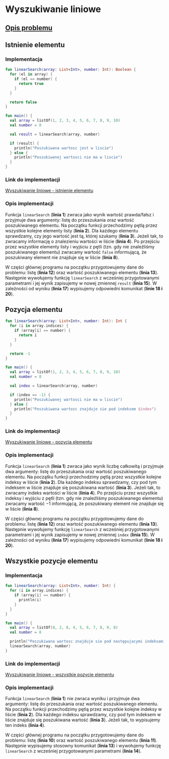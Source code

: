 # Wyszukiwanie liniowe

## [Opis problemu](../../../../algorithms/searching/linear-search.md)

## Istnienie elementu

### Implementacja

```kotlin
fun linearSearch(array: List<Int>, number: Int): Boolean {
  for (el in array) {
    if (el == number) {
      return true
    }
  }

  return false
}

fun main() {
  val array = listOf(1, 2, 3, 4, 5, 6, 7, 8, 9, 10)
  val number = 8

  val result = linearSearch(array, number)

  if (result) {
    println("Poszukiwana wartosc jest w liscie")
  } else {
    println("Poszukiwanej wartosci nie ma w liscie")
  }
}
```

### Link do implementacji

[Wyszukiwanie liniowe - istnienie elementu](https://ideone.com/ShpM4v)

### Opis implementacji

Funkcja `linearSearch` (**linia 1**) zwraca jako wynik wartość prawda/fałsz i przyjmuje dwa argumenty: listę do przeszukania oraz wartość poszukiwanego elementu. Na początku funkcji przechodzimy pętlą przez wszystkie kolejne elementy listy (**linia 2**). Dla każdego elementu sprawdzamy, czy jego wartość jest tą, której szukamy (**linia 3**). Jeżeli tak, to zwracamy informację o znalezieniu wartości w liście (**linia 4**). Po przejściu przez wszystkie elementy listy i wyjściu z pętli (tzn. gdy nie znaleźliśmy poszukiwanego elementu) zwracamy wartość `false` informującą, że poszukiwany element nie znajduje się w liście (**linia 8**).

W części głównej programu na początku przygotowujemy dane do problemu: listę (**linia 12**) oraz wartość poszukiwanego elementu (**linia 13**). Następnie wywołujemy funkcję `linearSearch` z wcześniej przygotowanymi parametrami i jej wynik zapisujemy w nowej zmiennej `result` (**linia 15**). W zależności od wyniku (**linia 17**) wypisujemy odpowiedni komunikat (**linie 18 i 20**).

## Pozycja elementu

```kotlin
fun linearSearch(array: List<Int>, number: Int): Int {
  for (i in array.indices) {
    if (array[i] == number) {
      return i
    }
  }

  return -1
}

fun main() {
  val array = listOf(1, 2, 3, 4, 5, 6, 7, 8, 9, 10)
  val number = 8

  val index = linearSearch(array, number)

  if (index == -1) {
    println("Poszukiwanej wartosci nie ma w liscie")
  } else {
    println("Poszukiwana wartosc znajduje sie pod indeksem $index")
  }
}
```

### Link do implementacji

[Wyszukiwanie liniowe - pozycja elementu](https://ideone.com/KeI9lc)

### Opis implementacji

Funkcja `linearSearch` (**linia 1**) zwraca jako wynik liczbę całkowitą i przyjmuje dwa argumenty: listę do przeszukania oraz wartość poszukiwanego elementu. Na początku funkcji przechodzimy pętlą przez wszystkie kolejne indeksy w liście (**linia 2**). Dla każdego indeksu sprawdzamy, czy pod tym indeksem w liście znajduje się poszukiwana wartość (**linia 3**). Jeżeli tak, to zwracamy indeks wartości w liście (**linia 4**). Po przejściu przez wszystkie indeksy i wyjściu z pętli (tzn. gdy nie znaleźliśmy poszukiwanego elementu) zwracamy wartość $-1$ informującą, że poszukiwany element nie znajduje się w liście (**linia 8**).

W części głównej programu na początku przygotowujemy dane do problemu: listę (**linia 12**) oraz wartość poszukiwanego elementu (**linia 13**). Następnie wywołujemy funkcję `linearSearch` z wcześniej przygotowanymi parametrami i jej wynik zapisujemy w nowej zmiennej `index` (**linia 15**). W zależności od wyniku (**linia 17**) wypisujemy odpowiedni komunikat (**linie 18 i 20**).

## Wszystkie pozycje elementu

### Implementacja

```kotlin
fun linearSearch(array: List<Int>, number: Int) {
  for (i in array.indices) {
    if (array[i] == number) {
      println(i)
    }
  }
}

fun main() {
  val array = listOf(8, 2, 8, 4, 5, 6, 7, 8, 9, 8)
  val number = 8

  println("Poszukiwana wartosc znajduje sie pod następujacymi indeksami:")
  linearSearch(array, number)
}
```

### Link do implementacji

[Wyszukiwanie liniowe - wszystkie pozycje elementu](https://ideone.com/G8jeS5)

### Opis implementacji

Funkcja `linearSearch` (**linia 1**) nie zwraca wyniku i przyjmuje dwa argumenty: listę do przeszukania oraz wartość poszukiwanego elementu. Na początku funkcji przechodzimy pętlą przez wszystkie kolejne indeksy w liście (**linia 2**). Dla każdego indeksu sprawdzamy, czy pod tym indeksem w liście znajduje się poszukiwana wartość (**linia 3**). Jeżeli tak, to wypisujemy ten indeks (**linia 4**).

W części głównej programu na początku przygotowujemy dane do problemu: listę (**linia 10**) oraz wartość poszukiwanego elementu (**linia 11**). Następnie wypisujemy stosowny komunikat (**linia 13**) i wywołujemy funkcję `linearSearch` z wcześniej przygotowanymi parametrami (**linia 14**).
